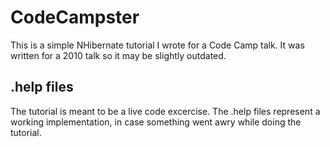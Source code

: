 # CodeCampster

This is a simple NHibernate tutorial I wrote for a Code Camp talk.  It was written for a 2010 talk so it may be slightly outdated.

## .help files

The tutorial is meant to be a live code excercise.  The .help files represent a working implementation, in case something went awry while doing the tutorial.
